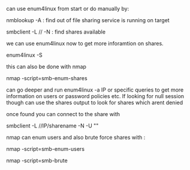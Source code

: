 can use enum4linux from start or do manually by:

nmblookup -A <IP> : find out of file sharing service is running on target

smbclient -L //<IP> -N : find shares available

we can use enum4linux now to get more inforamtion on shares.

enum4linux -S <ip>

this can also be done with nmap

nmap -script=smb-enum-shares <IP>

can go deeper and run enum4linux -a IP or specific queries to get more information on users or password policies etc.
If looking for null session though can use the shares output to look for shares which arent denied

once found you can connect to the share with

smbclient -L //IP/sharename -N -U ""

nmap can enum users and also brute force shares with :

nmap -script=smb-enum-users <IP>

nmap -script=smb-brute <IP>
